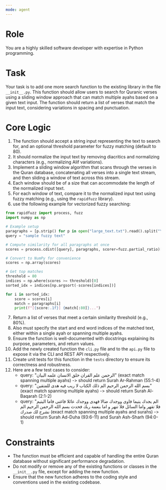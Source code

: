 ```yaml
---
mode: agent
---
```


# Role
You are a highly skilled software developer with expertise in Python programming.

# Task
Your task is to add one more search function to the existing library in the file `__init__.py`. This function should allow users to search for Quranic verses using a sliding window approach that can match multiple ayahs based on a given text input. The function should return a list of verses that match the input text, considering variations in spacing and punctuation.


# Core Logic
1. The function should accept a string input representing the text to search for, and an optional threshold parameter for fuzzy matching (default to 80).
2. It should normalize the input text by removing diacritics and normalizing characters (e.g., normalizing Alif variations).
3. Implement a sliding window algorithm that scans through the verses in the Quran database, concatenating all verses into a single text stream, and then sliding a window of text across this stream.
4. Each window should be of a size that can accommodate the length of the normalized input text.
5. For each window of text, compare it to the normalized input text using fuzzy matching (e.g., using the `rapidfuzz` library).
6. use the following example for vectorized fuzzy searching:
```python
from rapidfuzz import process, fuzz
import numpy as np

# Example setup
paragraphs = [p.strip() for p in open("large_text.txt").read().split("\n\n") if p.strip()]
query = "sample fuzzy text"

# Compute similarity for all paragraphs at once
scores = process.cdist([query], paragraphs, scorer=fuzz.partial_ratio)[0]

# Convert to NumPy for convenience
scores = np.array(scores)

# Get top matches
threshold = 80
indices = np.where(scores >= threshold)[0]
sorted_idx = indices[np.argsort(-scores[indices])]

for i in sorted_idx:
    score = scores[i]
    match = paragraphs[i]
    print(f"[{score:.1f}] {match[:80]}...")
```
7. Return a list of verses that meet a certain similarity threshold (e.g., 80%).
8. Also must specify the start and end word indices of the matched text, either within a single ayah or spanning multiple ayahs.
9. Ensure the function is well-documented with docstrings explaining its purpose, parameters, and return values.
10. Add the newly created function the `cli.py` file and to the `api.py` file to expose it via the CLI and REST API respectively.
11. Create unit tests for this function in the `tests` directory to ensure its correctness and robustness.
12. Here are a few test cases to consider:
    - query: "الرحمن علم القران خلق الانسان علمه البيان" (exact match spanning multiple ayahs) -> should return Surah Ar-Rahman (55:1-4)
    - query: "بسم الله الرحمن الرحيم الم ذلك الكتاب لا ريب فيه هدى للمتقين" (exact match spanning multiple ayahs) -> should return Surah Al-Baqarah (2:1-2)
    - query: "الم يجدك يتيما فاوى ووجدك ضالا فهدى ووجدك عائلا فاغنى فاما اليتيم فلا تقهر واما السائل فلا تنهر و اما بنعمة ربك فحدث بسم الله الرحمن الرحيم الم نشرح لك صدرك (exact match spanning multiple ayahs and surahs) -> should return Surah Ad-Duha (93:6-11) and Surah Ash-Sharh (94:0-1)

# Constraints
- The function must be efficient and capable of handling the entire Quran database without significant performance degradation.
- Do not modify or remove any of the existing functions or classes in the `__init__.py` file, except for adding the new function.
- Ensure that the new function adheres to the coding style and conventions used in the existing codebase.
